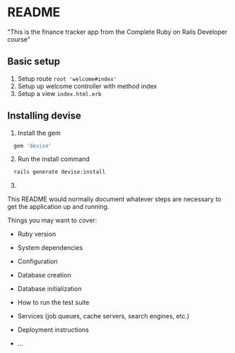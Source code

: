 # README

"This is the finance tracker app from the Complete Ruby on Rails Developer course"

## Basic setup

1. Setup route `root 'welcome#index'`
2. Setup up welcome controller with method index
3. Setup a view `index.html.erb`

## Installing devise

1. Install the gem

```ruby
  gem 'devise'
```

2. Run the install command

```bash
  rails generate devise:install
```
3. 


This README would normally document whatever steps are necessary to get the
application up and running.

Things you may want to cover:

* Ruby version

* System dependencies

* Configuration

* Database creation

* Database initialization

* How to run the test suite

* Services (job queues, cache servers, search engines, etc.)

* Deployment instructions

* ...
